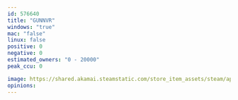 ```yaml
---
id: 576640
title: "GUNNVR"
windows: "true"
mac: "false"
linux: false
positive: 0
negative: 0
estimated_owners: "0 - 20000"
peak_ccu: 0

image: https://shared.akamai.steamstatic.com/store_item_assets/steam/apps/576640/header.jpg?t=1490721759
opinions:
---
```

